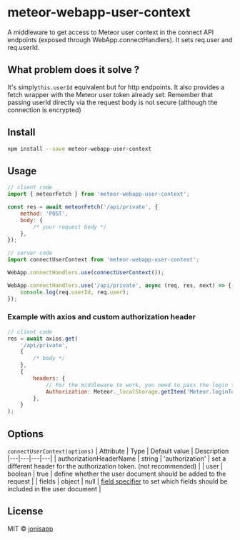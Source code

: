 # meteor-webapp-user-context

A middleware to get access to Meteor user context in the connect API endpoints (exposed through WebApp.connectHandlers). It sets req.user and req.userId.

## What problem does it solve ?

It's simply`this.userId` equivalent but for http endpoints. It also provides a fetch wrapper with the Meteor user token already set.
Remember that passing userId directly via the request body is not secure (although the connection is encrypted)

## Install

```bash
npm install --save meteor-webapp-user-context
```

## Usage

```js
// client code
import { meteorFetch } from 'meteor-webapp-user-context';

const res = await meteorFetch('/api/private', {
	method: 'POST',
	body: {
		/* your request body */
	},
});

// server code
import connectUserContext from 'meteor-webapp-user-context';

WebApp.connectHandlers.use(connectUserContext());

WebApp.connectHandlers.use('/api/private', async (req, res, next) => {
	console.log(req.userId, req.user);
});
```

### Example with axios and custom authorization header

```js
// client code
res = await axios.get(
	'/api/private',
	{
		/* body */
	},
	{
		headers: {
			// For the middleware to work, you need to pass the login token in "Authorization" header.
			Authorization: Meteor._localStorage.getItem('Meteor.loginToken'),
		},
	}
);
```

## Options

`connectUserContext(options)`
| Attribute | Type | Default value | Description
|---|---|---|---|
| authorizationHeaderName | string | 'authorization' | set a different header for the authorization token. (not recommended) |
| user | boolean | true | define whether the user document should be added to the request |
| fields | object | null | [field specifier](https://docs.meteor.com/api/collections.html#fieldspecifiers) to set which fields should be included in the user document |

## License

MIT © [jonisapp](https://github.com/jonisapp)
